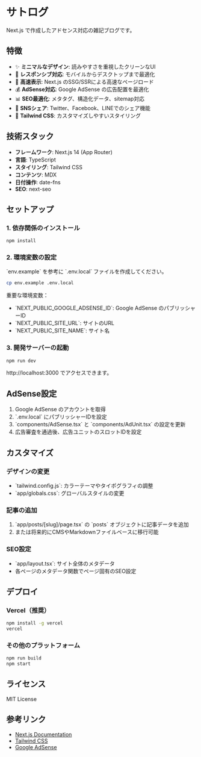 # サトログ

Next.js で作成したアドセンス対応の雑記ブログです。

## 特徴

- ✨ **ミニマルなデザイン**: 読みやすさを重視したクリーンなUI
- 📱 **レスポンシブ対応**: モバイルからデスクトップまで最適化
- 🚀 **高速表示**: Next.js のSSG/SSRによる高速なページロード
- 💰 **AdSense対応**: Google AdSense の広告配置を最適化
- 📊 **SEO最適化**: メタタグ、構造化データ、sitemap対応
- 📱 **SNSシェア**: Twitter、Facebook、LINEでのシェア機能
- 🎨 **Tailwind CSS**: カスタマイズしやすいスタイリング

## 技術スタック

- **フレームワーク**: Next.js 14 (App Router)
- **言語**: TypeScript
- **スタイリング**: Tailwind CSS
- **コンテンツ**: MDX
- **日付操作**: date-fns
- **SEO**: next-seo

## セットアップ

### 1. 依存関係のインストール

```bash
npm install
```

### 2. 環境変数の設定

\`env.example\` を参考に \`.env.local\` ファイルを作成してください。

```bash
cp env.example .env.local
```

重要な環境変数：
- \`NEXT_PUBLIC_GOOGLE_ADSENSE_ID\`: Google AdSense のパブリッシャーID
- \`NEXT_PUBLIC_SITE_URL\`: サイトのURL
- \`NEXT_PUBLIC_SITE_NAME\`: サイト名

### 3. 開発サーバーの起動

```bash
npm run dev
```

http://localhost:3000 でアクセスできます。

## AdSense設定

1. Google AdSense のアカウントを取得
2. \`.env.local\` にパブリッシャーIDを設定
3. \`components/AdSense.tsx\` と \`components/AdUnit.tsx\` の設定を更新
4. 広告審査を通過後、広告ユニットのスロットIDを設定

## カスタマイズ

### デザインの変更

- \`tailwind.config.js\`: カラーテーマやタイポグラフィの調整
- \`app/globals.css\`: グローバルスタイルの変更

### 記事の追加

1. \`app/posts/[slug]/page.tsx\` の \`posts\` オブジェクトに記事データを追加
2. または将来的にCMSやMarkdownファイルベースに移行可能

### SEO設定

- \`app/layout.tsx\`: サイト全体のメタデータ
- 各ページのメタデータ関数でページ固有のSEO設定

## デプロイ

### Vercel（推奨）

```bash
npm install -g vercel
vercel
```

### その他のプラットフォーム

```bash
npm run build
npm start
```

## ライセンス

MIT License

## 参考リンク

- [Next.js Documentation](https://nextjs.org/docs)
- [Tailwind CSS](https://tailwindcss.com/)
- [Google AdSense](https://www.google.com/adsense/) 